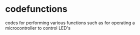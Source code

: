 # codefunctions
codes for performing various functions such as for operating a microcontroller to control LED's
